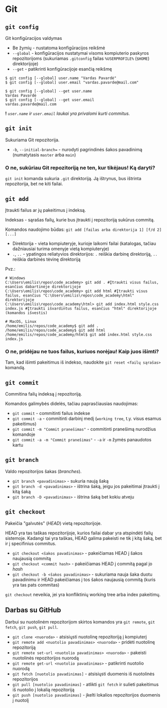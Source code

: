 # Git

## `git config`

Git konfigūracijos valdymas

- Be žymių - nustatoma konfigūracijos reikšmė
- `--global` - konfigūracijos nustatymai visoms kompiuterio paskyros repozitorijoms (sukuriamas `.gitconfig` failas `%USERPROFILE%` (`$HOME`) direktorijoje)
- `--get` - patikrinti konfigūracijoje esančią reikšmę

```
$ git config [--global] user.name "Vardas Pavardė"
$ git config [--global] user.email "vardas.pavarde@mail.com"
```

```
$ git config [--global] --get user.name
Vardas Pavardė
$ git config [--global] --get user.email
vardas.pavarde@mail.com
```

**!** _`user.name` ir `user.email` laukai yra privalomi kurti commitus._

## `git init`

Sukuriama Git repozitorija.

- `-b`, `--initial-branch=` - nurodyti pagrindinės šakos pavadinimą (numatytasis `master` arba `main`)

### O ne, sukūriau Git repozitoriją ne ten, kur tikėjaus! Ką daryti?

`git init` komanda sukuria `.git` direktoriją. Ją ištrynus, bus ištrinta repozitorija, bet ne kiti failai.

## `git add`

Įtraukti failus ar jų pakeitimus į indeksą.

Indeksas - sąrašas failų, kurie bus įtraukti į repozitoriją sukūrus commitą.

Komandos naudojimo būdas: `git add [failas arba direktorija 1] [f/d 2] [...]`

- Direktorija - vieta kompiuteryje, kurioje laikomi failai (katalogas, tačiau dažniausiai turima omenyje vietą kompiuteryje)
- `.`, `..` - ypatingos reliatyvios direktorijos: `.` reiškia darbinę direktoriją, `..` reiškia darbinės tėvinę direktoriją

Pvz.:

```
# Windows
C:\Users\emilis\repos\code_academy> git add . #Įtraukti visus failus, esančius dabartinėje direktorijoje
C:\Users\emilis\repos\code_academy> git add html #Įtraukti visus failus, esančius "C:\Users\emilis\repos\code_academy\html" direktorijoje
C:\Users\emilis\repos\code_academy\html> git add index.html style.css index.js #Įtraukti išvardintus failus, esančius "html" direktorijoje
(komandos išvestis)

# MacOS, Linux
/home/emilis/repos/code_academy$ git add .
/home/emilis/repos/code_academy$ git add html
/home/emilis/repos/code_academy/html$ git add index.html style.css index.js
```

### O ne, pridėjau ne tuos failus, kuriuos norėjau! Kaip juos išimti?

Tam, kad išimti pakeitimus iš indekso, naudokite `git reset <failų sąrašas>` komandą.

## `git commit`

Commitina failų indeksą į repozitoriją.

Komandos galimybės didelės, tačiau paprasčiausias naudojimas:

- `git commit` - commitinti failus indekse
- `git commit -a` - commitinti darbinį medį (`working tree`, t.y. visus esamus pakeitimus)
- `git commit -m "Commit pranešimas"` - commitinti pranešimą nurodžius komandoje
- `git commit -a -m "Commit pranešimas"` - `-a` ir `-m` žymės panaudotos kartu

## `git branch`

Valdo repozitorijos šakas (_branches_).

- `git branch <pavadinimas>` - sukuria naują šaką
- `git branch -d <pavadinimas>` - ištrina šaką, jeigu jos pakeitimai įtraukti į kitą šaką
- `git branch -D <pavadinimas>` - ištrina šaką bet kokiu atveju

## `git checkout`

Pakeičia "galvutės" (_HEAD_) vietą repozitorijoje.

HEAD yra tas taškas repozitorijoje, kurios failai dabar yra atspindėti failų sistemoje. Kadangi tai yra taškas, HEAD galima pakeisti ne tik į kitą šaką, bet ir į specifinius commitus.

- `git checkout <šakos pavadinimas>` - pakeičiamas HEAD į šakos naujausią commitą
- `git checkout <commit hash>` - pakeičiamas HEAD į commitą pagal jo _hash_
- `git checkout -b <šakos pavadinimas>` - sukuriama nauja šaka duotu pavadinimu ir HEAD pakeičiamas į tos šakos naujausią commitą (kuris yra tas pats commitas)

`git checkout` neveikia, jei yra konfliktinių working tree arba index pakeitimų.

## Darbas su GitHub

Darbui su nuotolinėm repozitorijom skirtos komandos yra `git remote`, `git fetch`, `git push`, `git pull`.

- `git clone <nuoroda>` - atsisiųsti nuotolinę repozitoriją į kompiuterį
- `git remote add <nuotolio pavadinimas> <nuoroda>` - pridėti nuotolinę repozitoriją
- `git remote set-url <nuotolio pavadinimas> <nuoroda>` - pakeisti nuotolinės repozitorijos nuorodą
- `git remote get-url <nuotolio pavadinimas>` - patikrinti nuotolio nuorodą
- `git fetch [nuotolio pavadinimas]` - atsisiųsti duomenis iš nuotolinės repozitorijos
- `git pull [nuotolio pavadinimas]` - atlikti `git fetch` ir sulieti pakeitimus iš nuotolio į lokalią repozitoriją
- `git push [nuotolio pavadinimas]` - įkelti lokalios repozitorijos duomenis į nuotolį
